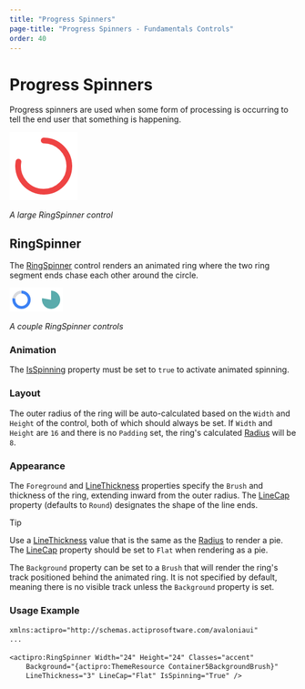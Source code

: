 ```yaml
---
title: "Progress Spinners"
page-title: "Progress Spinners - Fundamentals Controls"
order: 40
---
```

# Progress Spinners

Progress spinners are used when some form of processing is occurring to tell the end user that something is happening.

![Screenshot](../images/ring-spinner-large.png)

*A large RingSpinner control*

## RingSpinner

The [RingSpinner](xref:@ActiproUIRoot.Controls.RingSpinner) control renders an animated ring where the two ring segment ends chase each other around the circle.

![Screenshot](../images/ring-spinner-examples.png)

*A couple RingSpinner controls*

### Animation

The [IsSpinning](xref:@ActiproUIRoot.Controls.RingSpinner.IsSpinning) property must be set to `true` to activate animated spinning.

### Layout

The outer radius of the ring will be auto-calculated based on the `Width` and `Height` of the control, both of which should always be set.  If `Width` and `Height` are `16` and there is no `Padding` set, the ring's calculated [Radius](xref:@ActiproUIRoot.Controls.RingSpinner.Radius) will be `8`.

### Appearance

The `Foreground` and [LineThickness](xref:@ActiproUIRoot.Controls.RingSpinner.LineThickness) properties specify the `Brush` and thickness of the ring, extending inward from the outer radius.  The [LineCap](xref:@ActiproUIRoot.Controls.RingSpinner.LineCap) property (defaults to `Round`) designates the shape of the line ends.

> [!TIP]
> Use a [LineThickness](xref:@ActiproUIRoot.Controls.RingSpinner.LineThickness) value that is the same as the [Radius](xref:@ActiproUIRoot.Controls.RingSpinner.Radius) to render a pie.  The [LineCap](xref:@ActiproUIRoot.Controls.RingSpinner.LineCap) property should be set to `Flat` when rendering as a pie.

The `Background` property can be set to a `Brush` that will render the ring's track positioned behind the animated ring.  It is not specified by default, meaning there is no visible track unless the `Background` property is set.

### Usage Example

```xaml
xmlns:actipro="http://schemas.actiprosoftware.com/avaloniaui"
...

<actipro:RingSpinner Width="24" Height="24" Classes="accent"
	Background="{actipro:ThemeResource Container5BackgroundBrush}"
	LineThickness="3" LineCap="Flat" IsSpinning="True" />
```

